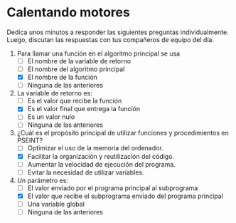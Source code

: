# Calentando motores

Dedica unos minutos a responder las siguientes preguntas individualmente. Luego, discutan las respuestas con tus compañeros de equipo del día.

1. Para llamar una función en el algoritmo principal se usa
   - [ ] El nombre de la variable de retorno
   - [ ] El nombre del algoritmo principal
   - [x] El nombre de la función
   - [ ] Ninguna de las anteriores

2. La variable de retorno es:
   - [ ] Es el valor que recibe la función
   - [x] Es el valor final que entrega la función
   - [ ] Es un valor nulo
   - [ ] Ninguna de las anteriores

3. ¿Cuál es el propósito principal de utilizar funciones y procedimientos en PSEINT?
   - [ ] Optimizar el uso de la memoria del ordenador.
   - [x] Facilitar la organización y reutilización del código.
   - [ ] Aumentar la velocidad de ejecución del programa.
   - [ ] Evitar la necesidad de utilizar variables.

4. Un parámetro es:
   - [ ] El valor enviado por el programa principal al subprograma
   - [x] El valor que recibe el subprograma enviado del programa principal
   - [ ] Una variable global
   - [ ] Ninguna de las anteriores
